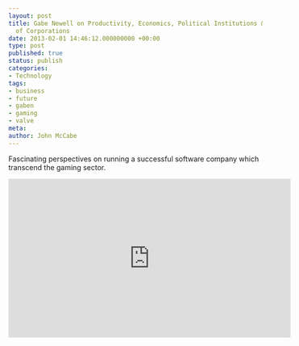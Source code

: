 ```yaml
---
layout: post
title: Gabe Newell on Productivity, Economics, Political Institutions & The Future
  of Corporations
date: 2013-02-01 14:46:12.000000000 +00:00
type: post
published: true
status: publish
categories:
- Technology
tags:
- business
- future
- gaben
- gaming
- valve
meta:
author: John McCabe
---
```

Fascinating perspectives on running a successful software company which transcend the gaming sector.

<iframe width="560" height="315" frameborder="0" allowfullscreen src="http://www.youtube.com/embed/t8QEOBgLBQU"></iframe>